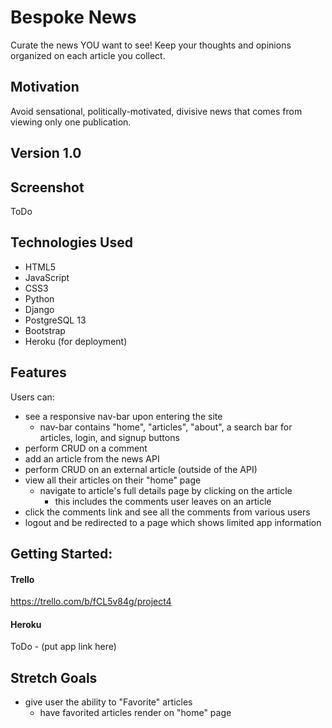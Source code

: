 # Bespoke News
Curate the news YOU want to see! Keep your thoughts and opinions organized on each article you collect.

## Motivation
Avoid sensational, politically-motivated, divisive news that comes from viewing only one publication. 

## Version 1.0

## Screenshot
ToDo

## Technologies Used
- HTML5
- JavaScript
- CSS3
- Python
- Django
- PostgreSQL 13
- Bootstrap 
- Heroku (for deployment)


## Features
Users can:
- see a responsive nav-bar upon entering the site
  -  nav-bar contains "home", "articles", "about", a search bar for articles, login, and signup buttons
- perform CRUD on a comment
- add an article from the news API
- perform CRUD on an external article (outside of the API)
- view all their articles on their "home" page
  - navigate to article's full details page by clicking on the article
    - this includes the comments user leaves on an article
- click the comments link and see all the comments from various users
- logout and be redirected to a page which shows limited app information 


## Getting Started:
#### Trello
https://trello.com/b/fCL5v84g/project4
#### Heroku 
ToDo - (put app link here)


## Stretch Goals
- give user the ability to "Favorite" articles
  - have favorited articles render on "home" page
